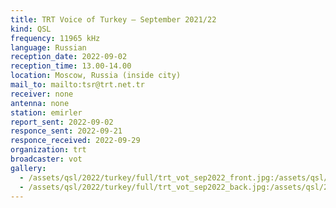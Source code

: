 ```yaml
---
title: TRT Voice of Turkey — September 2021/22
kind: QSL
frequency: 11965 kHz
language: Russian
reception_date: 2022-09-02
reception_time: 13.00-14.00
location: Moscow, Russia (inside city)
mail_to: mailto:tsr@trt.net.tr
receiver: none
antenna: none
station: emirler
report_sent: 2022-09-02
responce_sent: 2022-09-21
responce_received: 2022-09-29
organization: trt
broadcaster: vot
gallery:
  - /assets/qsl/2022/turkey/full/trt_vot_sep2022_front.jpg:/assets/qsl/2022/turkey/small/trt_vot_sep2022_front.jpg
  - /assets/qsl/2022/turkey/full/trt_vot_sep2022_back.jpg:/assets/qsl/2022/turkey/small/trt_vot_sep2022_back.jpg
---
```

